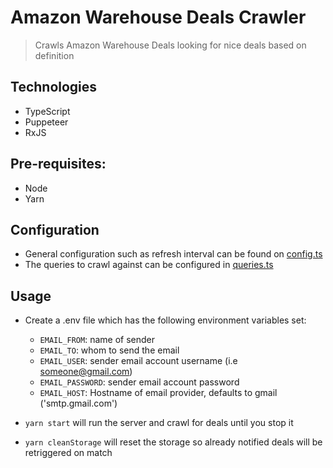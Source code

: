 # Amazon Warehouse Deals Crawler

> Crawls Amazon Warehouse Deals looking for nice deals based on definition

## Technologies

- TypeScript
- Puppeteer
- RxJS

## Pre-requisites:

- Node
- Yarn

## Configuration

- General configuration such as refresh interval can be found on [config.ts](./src/config.ts)
- The queries to crawl against can be configured in [queries.ts](./src/queries)

## Usage

- Create a .env file which has the following environment variables set:

  - `EMAIL_FROM`: name of sender
  - `EMAIL_TO`: whom to send the email
  - `EMAIL_USER`: sender email account username (i.e someone@gmail.com)
  - `EMAIL_PASSWORD`: sender email account password
  - `EMAIL_HOST`: Hostname of email provider, defaults to gmail ('smtp.gmail.com')

- `yarn start` will run the server and crawl for deals until you stop it

- `yarn cleanStorage` will reset the storage so already notified deals will be retriggered on match
